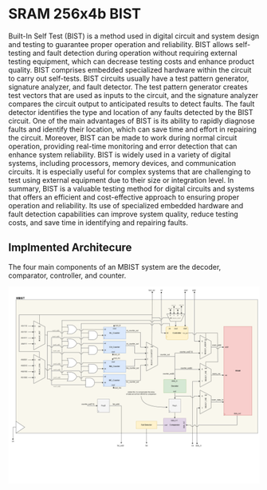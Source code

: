 # SRAM 256x4b BIST
Built-In Self Test (BIST) is a method used in digital circuit and system design and testing to guarantee
proper operation and reliability. BIST allows self-testing and fault detection during operation without
requiring external testing equipment, which can decrease testing costs and enhance product quality. BIST
comprises embedded specialized hardware within the circuit to carry out self-tests. BIST circuits usually
have a test pattern generator, signature analyzer, and fault detector. The test pattern generator creates
test vectors that are used as inputs to the circuit, and the signature analyzer compares the circuit output
to anticipated results to detect faults. The fault detector identifies the type and location of any faults
detected by the BIST circuit. One of the main advantages of BIST is its ability to rapidly diagnose faults
and identify their location, which can save time and effort in repairing the circuit. Moreover, BIST can
be made to work during normal circuit operation, providing real-time monitoring and error detection
that can enhance system reliability. BIST is widely used in a variety of digital systems, including
processors, memory devices, and communication circuits. It is especially useful for complex systems that
are challenging to test using external equipment due to their size or integration level. In summary, BIST
is a valuable testing method for digital circuits and systems that offers an efficient and cost-effective
approach to ensuring proper operation and reliability. Its use of specialized embedded hardware and
fault detection capabilities can improve system quality, reduce testing costs, and save time in identifying
and repairing faults.

## Implmented Architecure
The four main components of an MBIST system are the decoder, comparator, controller, and counter. 

![alt text](Results/BIST_SRAM_Architecture.png)


